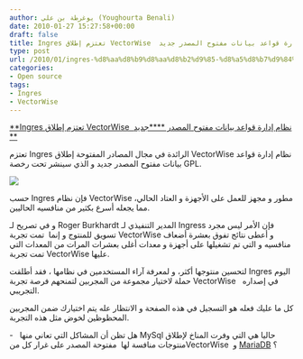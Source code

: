 ```yaml
---
author: يوغرطة بن علي (Youghourta Benali)
date: 2010-01-27 15:27:58+00:00
draft: false
title: Ingres تعتزم إطلاق VectorWise  نظام إدارة قواعد بيانات مفتوح المصدر جديد
type: post
url: /2010/01/ingres-%d8%aa%d8%b9%d8%aa%d8%b2%d9%85-%d8%a5%d8%b7%d9%84%d8%a7%d9%82-vectorwise-%d9%86%d8%b8%d8%a7%d9%85-%d8%a5%d8%af%d8%a7%d8%b1%d8%a9-%d9%82%d9%88%d8%a7%d8%b9%d8%af-%d8%a8%d9%8a%d8%a7%d9%86%d8%a7/
categories:
- Open source
tags:
- Ingres
- VectorWise
---
```


[**Ingres تعتزم إطلاق VectorWise  نظام إدارة قواعد بيانات مفتوح المصدر ****جديد **](https://www.it-scoop.com/2010/01/ingres-%d8%aa%d8%b9%d8%aa%d8%b2%d9%85-%d8%a5%d8%b7%d9%84%d8%a7%d9%82-vectorwise-%d9%86%d8%b8%d8%a7%d9%85-%d8%a5%d8%af%d8%a7%d8%b1%d8%a9-%d9%82%d9%88%d8%a7%d8%b9%d8%af-%d8%a8%d9%8a%d8%a7%d9%86%d8%a7/)


تعتزم Ingres الرائدة في مجال المصادر المفتوحة إطلاق VectorWise نظام إدارة قواعد بيانات مفتوح المصدر جديد و الذي سينشر تحت رخصة GPL.

[![](https://www.it-scoop.com/wp-content/uploads/2010/01/vectorwise.png)
](https://www.it-scoop.com/2010/01/ingres-%d8%aa%d8%b9%d8%aa%d8%b2%d9%85-%d8%a5%d8%b7%d9%84%d8%a7%d9%82-vectorwise-%d9%86%d8%b8%d8%a7%d9%85-%d8%a5%d8%af%d8%a7%d8%b1%d8%a9-%d9%82%d9%88%d8%a7%d8%b9%d8%af-%d8%a8%d9%8a%d8%a7%d9%86%d8%a7/)

حسب Ingres فإن نظام VectorWise مطور و مجهز للعمل على الأجهزة و العتاد الحالي، مما يجعله أسرع بكثير من منافسيه الحاليين.

و في تصريح لـ Roger Burkhardt المدير التنفيذي لـ Ingress فإن الأمر ليس مجرد تسويق للمنتوج و إنما  تمت تجربة VectorWise و أعطى نتائج تفوق بعشرة أضعاف منافسيه و التي تم تشغيلها على أجهزة و معدات أغلى بعشرات المرات من المعدات التي تمت تجربة VectorWise عليها.

لتحسين منتوجها أكثر، و لمعرفة آراء المستخدمين في نظامها ، فقد أطلقت Ingres اليوم حملة لاختيار مجموعة من المجربين لتمنحهم فرصة تجربة VectorWise   في إصداره التجريبي.

كل ما عليك فعله هو التسجيل في هذه الصفحة و الانتظار عله يتم اختيارك ضمن المجربين المحظوظين لخوض مثل هذه التجربة.

-   هل تظن أن المشاكل التي تعاني منها MySql حاليا هي التي وفرت المناخ لإطلاق منتوجات منافسة لها  مفتوحة المصدر على غرار كل منVectorWise  و [MariaDB](https://www.it-scoop.com/2010/01/%d8%a5%d8%b7%d9%84%d8%a7%d9%82-mariadb-5-1-%d8%a7%d9%84%d9%85%d8%b4%d8%a7%d8%a8%d9%87-%d9%88-%d8%a7%d9%84%d9%85%d9%86%d8%a7%d9%81%d8%b3-%d9%84%d9%80-mysql-%d8%b0%d9%88-4-storage-engine/) ؟
